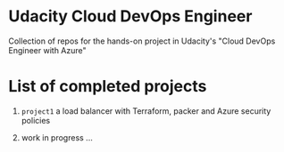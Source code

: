 # Udacity Cloud DevOps Engineer

Collection of repos for the hands-on project in Udacity's "Cloud DevOps Engineer with Azure" 


# List of completed projects

1. `project1` a load balancer with Terraform, packer and Azure security policies

2. work in progress ...